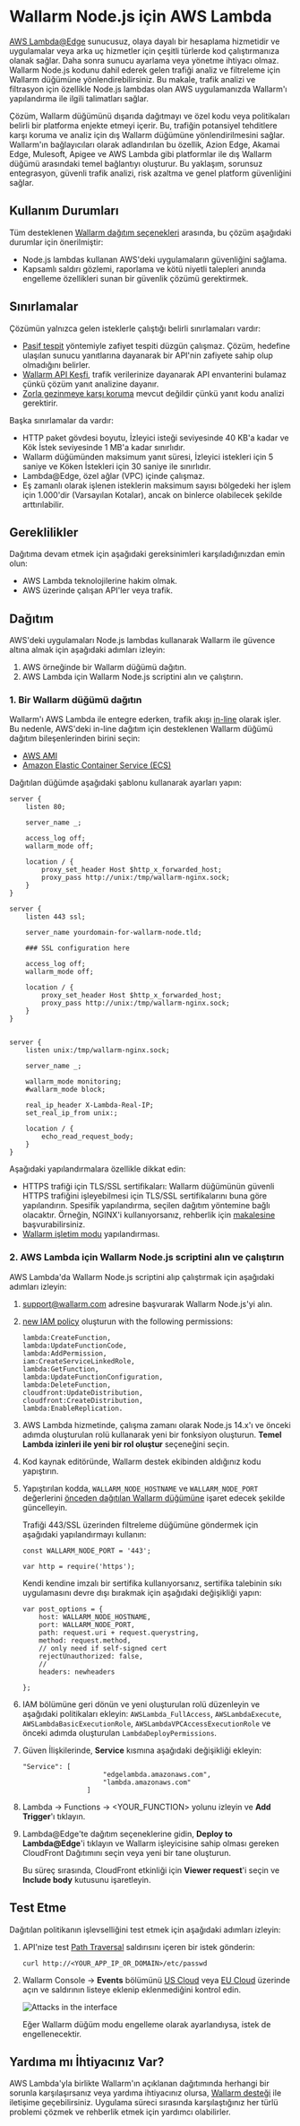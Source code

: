 [ptrav-saldırı-belgeleri]:                ../../attacks-vulns-list.md#path-traversal
[attacks-in-ui-image]:              ../../images/admin-guides/test-attacks-quickstart-sqli-xss.png

# Wallarm Node.js için AWS Lambda

[AWS Lambda@Edge](https://aws.amazon.com/lambda/edge/) sunucusuz, olaya dayalı bir hesaplama hizmetidir ve uygulamalar veya arka uç hizmetler için çeşitli türlerde kod çalıştırmanıza olanak sağlar. Daha sonra sunucu ayarlama veya yönetme ihtiyacı olmaz. Wallarm Node.js kodunu dahil ederek gelen trafiği analiz ve filtreleme için Wallarm düğümüne yönlendirebilirsiniz. Bu makale, trafik analizi ve filtrasyon için özellikle Node.js lambdas olan AWS uygulamanızda Wallarm'ı yapılandırma ile ilgili talimatları sağlar.

<!-- ![Lambda](../../images/waf-installation/gateways/aws-lambda-traffic-flow.png) -->

Çözüm, Wallarm düğümünü dışarıda dağıtmayı ve özel kodu veya politikaları belirli bir platforma enjekte etmeyi içerir. Bu, trafiğin potansiyel tehditlere karşı koruma ve analiz için dış Wallarm düğümüne yönlendirilmesini sağlar. Wallarm'ın bağlayıcıları olarak adlandırılan bu özellik, Azion Edge, Akamai Edge, Mulesoft, Apigee ve AWS Lambda gibi platformlar ile dış Wallarm düğümü arasındaki temel bağlantıyı oluşturur. Bu yaklaşım, sorunsuz entegrasyon, güvenli trafik analizi, risk azaltma ve genel platform güvenliğini sağlar.

## Kullanım Durumları

Tüm desteklenen [Wallarm dağıtım seçenekleri](../supported-deployment-options.md) arasında, bu çözüm aşağıdaki durumlar için önerilmiştir:

* Node.js lambdas kullanan AWS'deki uygulamaların güvenliğini sağlama.
* Kapsamlı saldırı gözlemi, raporlama ve kötü niyetli talepleri anında engelleme özellikleri sunan bir güvenlik çözümü gerektirmek.

## Sınırlamalar

Çözümün yalnızca gelen isteklerle çalıştığı belirli sınırlamaları vardır:

* [Pasif tespit](../../about-wallarm/detecting-vulnerabilities.md#pasif-detection) yöntemiyle zafiyet tespiti düzgün çalışmaz. Çözüm, hedefine ulaşılan sunucu yanıtlarına dayanarak bir API'nin zafiyete sahip olup olmadığını belirler.
* [Wallarm API Keşfi](../../api-discovery/overview.md), trafik verilerinize dayanarak API envanterini bulamaz çünkü çözüm yanıt analizine dayanır.
* [Zorla gezinmeye karşı koruma](../../admin-en/configuration-guides/protecting-against-bruteforce.md) mevcut değildir çünkü yanıt kodu analizi gerektirir.

Başka sınırlamalar da vardır:

* HTTP paket gövdesi boyutu, İzleyici isteği seviyesinde 40 KB'a kadar ve Kök İstek seviyesinde 1 MB'a kadar sınırlıdır.
* Wallarm düğümünden maksimum yanıt süresi, İzleyici istekleri için 5 saniye ve Köken İstekleri için 30 saniye ile sınırlıdır.
* Lambda@Edge, özel ağlar (VPC) içinde çalışmaz.
* Eş zamanlı olarak işlenen isteklerin maksimum sayısı bölgedeki her işlem için 1.000'dir (Varsayılan Kotalar), ancak on binlerce olabilecek şekilde arttırılabilir.

## Gereklilikler

Dağıtıma devam etmek için aşağıdaki gereksinimleri karşıladığınızdan emin olun:

* AWS Lambda teknolojilerine hakim olmak.
* AWS üzerinde çalışan API'ler veya trafik.

## Dağıtım

AWS'deki uygulamaları Node.js lambdas kullanarak Wallarm ile güvence altına almak için aşağıdaki adımları izleyin:

1. AWS örneğinde bir Wallarm düğümü dağıtın.
1. AWS Lambda için Wallarm Node.js scriptini alın ve çalıştırın.

### 1. Bir Wallarm düğümü dağıtın

Wallarm'ı AWS Lambda ile entegre ederken, trafik akışı [in-line](../inline/overview.md) olarak işler. Bu nedenle, AWS'deki in-line dağıtım için desteklenen Wallarm düğümü dağıtım bileşenlerinden birini seçin:

* [AWS AMI](../packages/aws-ami.md)
* [Amazon Elastic Container Service (ECS)](../cloud-platforms/aws/docker-container.md)

Dağıtılan düğümde aşağıdaki şablonu kullanarak ayarları yapın:

```
server {
    listen 80;

    server_name _;

	access_log off;
	wallarm_mode off;

	location / {
		proxy_set_header Host $http_x_forwarded_host;
		proxy_pass http://unix:/tmp/wallarm-nginx.sock;
	}
}

server {
    listen 443 ssl;

    server_name yourdomain-for-wallarm-node.tld;

	### SSL configuration here

	access_log off;
	wallarm_mode off;

	location / {
		proxy_set_header Host $http_x_forwarded_host;
		proxy_pass http://unix:/tmp/wallarm-nginx.sock;
	}
}


server {
	listen unix:/tmp/wallarm-nginx.sock;
	
	server_name _;
	
	wallarm_mode monitoring;
	#wallarm_mode block;

	real_ip_header X-Lambda-Real-IP;
	set_real_ip_from unix:;

	location / {
		echo_read_request_body;
	}
}
```

Aşağıdaki yapılandırmalara özellikle dikkat edin:

* HTTPS trafiği için TLS/SSL sertifikaları: Wallarm düğümünün güvenli HTTPS trafiğini işleyebilmesi için TLS/SSL sertifikalarını buna göre yapılandırın. Spesifik yapılandırma, seçilen dağıtım yöntemine bağlı olacaktır. Örneğin, NGINX'i kullanıyorsanız, rehberlik için [makalesine](https://docs.nginx.com/nginx/admin-guide/security-controls/terminating-ssl-http/) başvurabilirsiniz.
* [Wallarm işletim modu](../../admin-en/configure-wallarm-mode.md) yapılandırması.

### 2. AWS Lambda için Wallarm Node.js scriptini alın ve çalıştırın

AWS Lambda'da Wallarm Node.js scriptini alıp çalıştırmak için aşağıdaki adımları izleyin:

1. [support@wallarm.com](mailto:support@wallarm.com) adresine başvurarak Wallarm Node.js'yi alın.
1. [new IAM policy](https://docs.aws.amazon.com/IAM/latest/UserGuide/access_policies_create.html) oluşturun with the following permissions: 

    ```
    lambda:CreateFunction, 
    lambda:UpdateFunctionCode, 
    lambda:AddPermission, 
    iam:CreateServiceLinkedRole, 
    lambda:GetFunction, 
    lambda:UpdateFunctionConfiguration, 
    lambda:DeleteFunction, 
    cloudfront:UpdateDistribution, 
    cloudfront:CreateDistribution, 
    lambda:EnableReplication. 
    ```
1. AWS Lambda hizmetinde, çalışma zamanı olarak Node.js 14.x'ı ve önceki adımda oluşturulan rolü kullanarak yeni bir fonksiyon oluşturun. **Temel Lambda izinleri ile yeni bir rol oluştur** seçeneğini seçin.
1. Kod kaynak editöründe, Wallarm destek ekibinden aldığınız kodu yapıştırın.
1. Yapıştırılan kodda, `WALLARM_NODE_HOSTNAME` ve `WALLARM_NODE_PORT` değerlerini [önceden dağıtılan Wallarm düğümüne](#1-deploy-a-wallarm-node) işaret edecek şekilde güncelleyin.
    
    Trafiği 443/SSL üzerinden filtreleme düğümüne göndermek için aşağıdaki yapılandırmayı kullanın:

    ```
    const WALLARM_NODE_PORT = '443';

    var http = require('https');
    ```

    Kendi kendine imzalı bir sertifika kullanıyorsanız, sertifika talebinin sıkı uygulamasını devre dışı bırakmak için aşağıdaki değişikliği yapın:

    ```
    var post_options = {
        host: WALLARM_NODE_HOSTNAME,
        port: WALLARM_NODE_PORT,
        path: request.uri + request.querystring,
        method: request.method,
        // only need if self-signed cert
        rejectUnauthorized: false, 
        // 
        headers: newheaders
        
    };
    ```
1. IAM bölümüne geri dönün ve yeni oluşturulan rolü düzenleyin ve aşağıdaki politikaları ekleyin: `AWSLambda_FullAccess`, `AWSLambdaExecute`, `AWSLambdaBasicExecutionRole`, `AWSLambdaVPCAccessExecutionRole` ve önceki adımda oluşturulan `LambdaDeployPermissions`.
1. Güven İlişkilerinde, **Service** kısmına aşağıdaki değişikliği ekleyin:

    ```
    "Service": [
                        "edgelambda.amazonaws.com",
                        "lambda.amazonaws.com"
                    ]
    ```
1. Lambda → Functions → <YOUR_FUNCTION> yolunu izleyin ve **Add Trigger**'ı tıklayın.
1. Lambda@Edge'te dağıtım seçeneklerine gidin, **Deploy to Lambda@Edge**'i tıklayın ve Wallarm işleyicisine sahip olması gereken CloudFront Dağıtımını seçin veya yeni bir tane oluşturun.

    Bu süreç sırasında, CloudFront etkinliği için **Viewer request**'i seçin ve **Include body** kutusunu işaretleyin.

## Test Etme

Dağıtılan politikanın işlevselliğini test etmek için aşağıdaki adımları izleyin:

1. API'nize test [Path Traversal][ptrav-saldırı-belgeleri] saldırısını içeren bir istek gönderin:

    ```
    curl http://<YOUR_APP_IP_OR_DOMAIN>/etc/passwd
    ```
1. Wallarm Console → **Events** bölümünü [US Cloud](https://us1.my.wallarm.com/search) veya [EU Cloud](https://my.wallarm.com/search) üzerinde açın ve saldırının listeye eklenip eklenmediğini kontrol edin. 
    
    ![Attacks in the interface][attacks-in-ui-image]

    Eğer Wallarm düğüm modu engelleme olarak ayarlandıysa, istek de engellenecektir.

## Yardıma mı İhtiyacınız Var?

AWS Lambda'yla birlikte Wallarm'ın açıklanan dağıtımında herhangi bir sorunla karşılaşırsanız veya yardıma ihtiyacınız olursa, [Wallarm desteği](mailto:support@wallarm.com) ile iletişime geçebilirsiniz. Uygulama süreci sırasında karşılaştığınız her türlü problemi çözmek ve rehberlik etmek için yardımcı olabilirler.